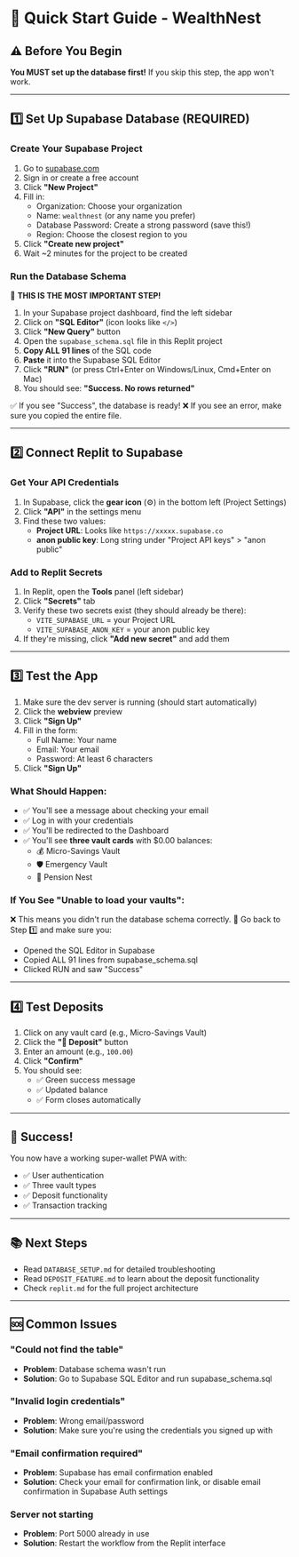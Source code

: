 # 🚀 Quick Start Guide - WealthNest

## ⚠️ Before You Begin

**You MUST set up the database first!** If you skip this step, the app won't work.

---

## 1️⃣ Set Up Supabase Database (REQUIRED)

### Create Your Supabase Project
1. Go to [supabase.com](https://supabase.com)
2. Sign in or create a free account
3. Click **"New Project"**
4. Fill in:
   - Organization: Choose your organization
   - Name: `wealthnest` (or any name you prefer)
   - Database Password: Create a strong password (save this!)
   - Region: Choose the closest region to you
5. Click **"Create new project"**
6. Wait ~2 minutes for the project to be created

### Run the Database Schema
🚨 **THIS IS THE MOST IMPORTANT STEP!**

1. In your Supabase project dashboard, find the left sidebar
2. Click on **"SQL Editor"** (icon looks like `</>`)
3. Click **"New Query"** button
4. Open the `supabase_schema.sql` file in this Replit project
5. **Copy ALL 91 lines** of the SQL code
6. **Paste** it into the Supabase SQL Editor
7. Click **"RUN"** (or press Ctrl+Enter on Windows/Linux, Cmd+Enter on Mac)
8. You should see: **"Success. No rows returned"**

✅ If you see "Success", the database is ready!
❌ If you see an error, make sure you copied the entire file.

---

## 2️⃣ Connect Replit to Supabase

### Get Your API Credentials
1. In Supabase, click the **gear icon** (⚙️) in the bottom left (Project Settings)
2. Click **"API"** in the settings menu
3. Find these two values:
   - **Project URL**: Looks like `https://xxxxx.supabase.co`
   - **anon public key**: Long string under "Project API keys" > "anon public"

### Add to Replit Secrets
1. In Replit, open the **Tools** panel (left sidebar)
2. Click **"Secrets"** tab
3. Verify these two secrets exist (they should already be there):
   - `VITE_SUPABASE_URL` = your Project URL
   - `VITE_SUPABASE_ANON_KEY` = your anon public key
4. If they're missing, click **"Add new secret"** and add them

---

## 3️⃣ Test the App

1. Make sure the dev server is running (should start automatically)
2. Click the **webview** preview
3. Click **"Sign Up"**
4. Fill in the form:
   - Full Name: Your name
   - Email: Your email
   - Password: At least 6 characters
5. Click **"Sign Up"**

### What Should Happen:
- ✅ You'll see a message about checking your email
- ✅ Log in with your credentials
- ✅ You'll be redirected to the Dashboard
- ✅ You'll see **three vault cards** with $0.00 balances:
  - 💰 Micro-Savings Vault
  - 🛡️ Emergency Vault
  - 🏦 Pension Nest

### If You See "Unable to load your vaults":
❌ This means you didn't run the database schema correctly.
🔧 Go back to Step 1️⃣ and make sure you:
   - Opened the SQL Editor in Supabase
   - Copied ALL 91 lines from supabase_schema.sql
   - Clicked RUN and saw "Success"

---

## 4️⃣ Test Deposits

1. Click on any vault card (e.g., Micro-Savings Vault)
2. Click the **"💸 Deposit"** button
3. Enter an amount (e.g., `100.00`)
4. Click **"Confirm"**
5. You should see:
   - ✅ Green success message
   - ✅ Updated balance
   - ✅ Form closes automatically

---

## 🎉 Success!

You now have a working super-wallet PWA with:
- ✅ User authentication
- ✅ Three vault types
- ✅ Deposit functionality
- ✅ Transaction tracking

---

## 📚 Next Steps

- Read `DATABASE_SETUP.md` for detailed troubleshooting
- Read `DEPOSIT_FEATURE.md` to learn about the deposit functionality
- Check `replit.md` for the full project architecture

---

## 🆘 Common Issues

### "Could not find the table"
- **Problem**: Database schema wasn't run
- **Solution**: Go to Supabase SQL Editor and run supabase_schema.sql

### "Invalid login credentials"
- **Problem**: Wrong email/password
- **Solution**: Make sure you're using the credentials you signed up with

### "Email confirmation required"
- **Problem**: Supabase has email confirmation enabled
- **Solution**: Check your email for confirmation link, or disable email confirmation in Supabase Auth settings

### Server not starting
- **Problem**: Port 5000 already in use
- **Solution**: Restart the workflow from the Replit interface
